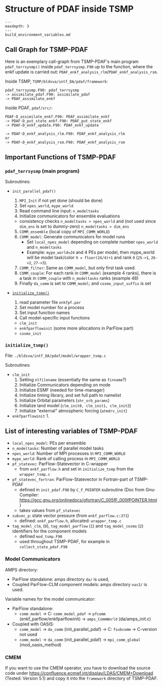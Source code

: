 # Structure of PDAF inside TSMP

```{toctree}
---
maxdepth: 3
---
build_environment_variables.md
```

## Call Graph for TSMP-PDAF

Here is an exemplary call-graph from TSMP-PDAF's main program
`pdaf_terrsysmp()` inside `pdaf_terrsysmp.F90` up to the function,
where the enkf update is carried out:
`PDAF_enkf_analysis_rlm`/`PDAF_enkf_analysis_rsm`.

Inside TSMP, `TSMP/bldsva/intf_DA/pdaf/framework`:

``` text
pdaf_terrsysmp.F90: pdaf_terrsysmp
-> assimilate_pdaf.F90: assimilate_pdaf
-> PDAF_assimilate_enkf
```

Inside PDAF, `pdaf/src/`:

``` text
PDAF-D_assimilate_enkf.F90: PDAF_assimilate_enkf
-> PDAF-D_put_state_enkf.F90: PDAF_put_state_enkf
-> PDAF-D_enkf_update.F90: PDAF_enkf_update

-> PDAF-D_enkf_analysis_rlm.F90: PDAF_enkf_analysis_rlm
or
-> PDAF-D_enkf_analysis_rsm.F90: PDAF_enkf_analysis_rsm
```

## Important Functions of TSMP-PDAF

### `pdaf_terrsysmp` (main program)

Subroutines:

- `init_parallel_pdaf()`
  1. `MPI_Init` if not yet done (should be done)
  2. Set `npes_world`, `mype_world`
  3. Read command line input: `n_modeltasks`
  4. Initialize communicators for ensemble evaluations
	- consistency checks `n_modeltasks > npes_world` and (not used
since `dim_ens` is set to dummy-zero) `n_modeltasks > dim_ens`
  5. `COMM_ensemble` (local copy of `MPI_COMM_WORLD`)
  6. `COMM_model`: Generate communicators for model runs
	 - Set `local_npes_model` depending on complete number
       `npes_world` and `n_modeltasks`
	 - Example: `mype_world=24` and 4 PEs per model, then mype_world
       will be model task/color `9 = floor(24/4)+1` and rank `0`
       (`25->1`, `26->2`, `27->3`).
  7. `COMM_filter`: Same as `COMM_model`, but only first task used.
  8. `COMM_couple`: For each rank in `COMM_model` (example 4 ranks),
     there is a task in `COMM_couple` with `n_modeltasks` ranks
     (example 48)
  9. Finally `da_comm` is set to `COMM_model`; and
     `cosmo_input_suffix` is set

- [`initialize_tsmp()`](#initialize_tsmp)
  1. read parameter file `enkfpf.par`
  2. Set model number for a process
  3. Set input function names
  4. Call model-specific input functions
	- `clm_init`
	- `enkfparflowinit` (some more allocations in ParFlow part)
    - `cosmo_init`

### `initialize_tsmp()`

File: `./bldsva/intf_DA/pdaf/model/wrapper_tsmp.c`

Subroutines:
- `clm_init`
  1. Setting `nlfilename` (essentially the same as `finname`?)
  2. Initialize Communicators depending on mode
  3. Initialize ESMF (needed for time-manager)
  4. Initialize timing library, and set full path to namelist
  5. Initialize Orbital parameters (`shr_orb_params`)
  6. Initialize land model (`clm_init0, clm_init1, clm_init2`)
  7. Initialize "external" atmospheric forcing (`atmdrv_init`)
- `enkfparflowinit`
  1. 

## List of interesting variables of TSMP-PDAF

- `local_npes_model`: PEs per ensemble
- `n_modeltasks`: Number of parallel model tasks
- `npes_world`: Number of MPI processes in `MPI_COMM_WORLD`
- `mype_world`: Rank of calling process in `MPI_COMM_WORLD`
- `pf_statevec`: ParFlow-Statevector in C-wrapper
  - from `enkf_parflow.h` and set in `initialize_tsmp` from the
    `wrapper_tsmp.c`
- `pf_statevec_fortran`: ParFlow-Statevector in Fortran-part of
  TSMP-PDAF
  - defined in `init_pdaf.F90` by `C_F_POINTER` subroutine (Doc from
    Gnu-Compiler:
    https://gcc.gnu.org/onlinedocs/gfortran/C_005fF_005fPOINTER.html)
  - takes values from `pf_statevec`
- `subvec_p`: state vector pressure (from `enkf_parflow.c:371`)
  - defined: `enkf_parflow.h`, allocated: `wrapper_tsmp.c`
- `tag_model_clm`, (`0`), `tag_model_parflow` (`1`) and
  `tag_model_cosmo` (`2`) identifiers for the component models
    - defined `mod_tsmp.F90`
    - used throughout TSMP-PDAF, for example in
      `collect_state_pdaf.F90`

### Model Communicators

AMPS directory:
-   ParFlow standalone: amps directory `da/` is used,
-   Coupled ParFlow-CLM component models: amps directory `oas3/` is used.

Variable names for the model communicator:
-   ParFlow standalone:
    -   `comm_model` -> C: `comm_model_pdaf` -> `pfcomm` (enkf_parflow/enkfparflowinit) -> `amps_CommWorld` (da/amps_init.c)
-   Coupled with OASIS:
    -   `comm_model` -> `da_comm` (init_parallel_pdaf) -> C: `fsubcomm` -> C-version not used
    -   `comm_model` -> `da_comm` (init_parallel_pdaf) -> `mpi_comm_global` (mod_oasis_method)


### CMEM ###

If you want to use the CMEM operator, you have to download the source
code under https://confluence.ecmwf.int/display/LDAS/CMEM+Download
(Tested: Version 5.1) and copy it into the `framework` directory of
TSMP-PDAF.
